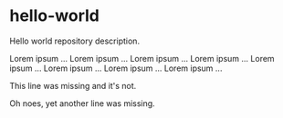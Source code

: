 # hello-world
Hello world repository description.

Lorem ipsum ... Lorem ipsum ... Lorem ipsum ... Lorem ipsum ...
Lorem ipsum ... Lorem ipsum ... Lorem ipsum ... Lorem ipsum ...

This line was missing and it's not.

Oh noes, yet another line was missing.
